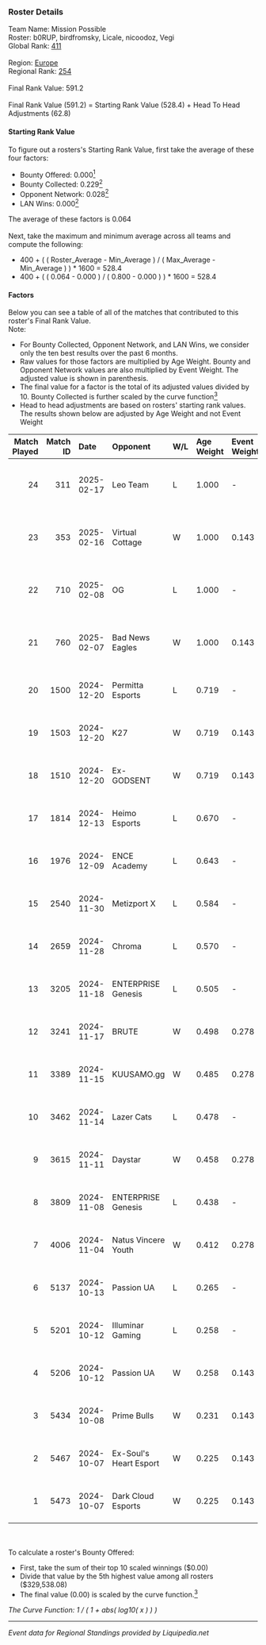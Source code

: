 ### Roster Details<br />
Team Name: Mission Possible<br />
Roster: b0RUP, birdfromsky, Licale, nicoodoz, Vegi<br />
Global Rank: [411](../standings_global.md)<br />
<br />
Region: [Europe]( ../standings_europe.md)<br />
Regional Rank: [254]( ../standings_europe.md)<br />
<br />
Final Rank Value:  591.2<br />
<br />
Final Rank Value (591.2) = Starting Rank Value (528.4) + Head To Head Adjustments (62.8)<br />

#### Starting Rank Value<br />
To figure out a rosters's Starting Rank Value, first take the average of these four factors:<br />
- Bounty Offered: 0.000[<sup>1</sup>](#table2)
- Bounty Collected: 0.229[<sup>2</sup>](#table1)
- Opponent Network: 0.028[<sup>2</sup>](#table1)
- LAN Wins: 0.000[<sup>2</sup>](#table1)

The average of these factors is 0.064<br />
<br />
Next, take the maximum and minimum average across all teams and compute the following:<br />
- 400 + ( ( Roster_Average - Min_Average ) / ( Max_Average - Min_Average ) ) * 1600 = 528.4
- 400 + ( ( 0.064 - 0.000 ) / ( 0.800 - 0.000 ) ) * 1600 = 528.4


#### Factors<br />
Below you can see a table of all of the matches that contributed to this roster's Final Rank Value.<br />
Note:<br />

- For Bounty Collected, Opponent Network, and LAN Wins, we consider only the ten best results over the past 6 months.
- Raw values for those factors are multiplied by Age Weight. Bounty and Opponent Network values are also multiplied by Event Weight. The adjusted value is shown in parenthesis.
- The final value for a factor is the total of its adjusted values divided by 10. Bounty Collected is further scaled by the curve function[<sup>3</sup>](#curveFunction)
- Head to head adjustments are based on rosters' starting rank values. The results shown below are adjusted by Age Weight and not Event Weight
<span id="table1"></span><br />


| Match Played | Match ID | Date       | Opponent               | W/L | Age Weight | Event Weight | Bounty Collected | Opponent Network | LAN Wins  | H2H Adj. | Roster                                     |
| -: | -: | :- | :- | :- | :- | :- | :- | :- | :- | -: | :- |
|           24 |      311 | 2025-02-17 | Leo Team               | L   | 1.000      | -            | -                | -                | -         |    -5.79 | b0RUP, birdfromsky, Licale, nicoodoz, Vegi |
|           23 |      353 | 2025-02-16 | Virtual Cottage        | W   | 1.000      | 0.143        | 0.000 (0.000)    | 0.141 (0.020)    | 0 (0.000) |    13.88 | b0RUP, birdfromsky, Licale, nicoodoz, Vegi |
|           22 |      710 | 2025-02-08 | OG                     | L   | 1.000      | -            | -                | -                | -         |    -3.27 | b0RUP, birdfromsky, Licale, nicoodoz, Vegi |
|           21 |      760 | 2025-02-07 | Bad News Eagles        | W   | 1.000      | 0.143        | 0.000 (0.000)    | 0.188 (0.027)    | 0 (0.000) |    16.61 | b0RUP, birdfromsky, Licale, nicoodoz, Vegi |
|           20 |     1500 | 2024-12-20 | Permitta Esports       | L   | 0.719      | -            | -                | -                | -         |    -3.83 | aidKiT, b0RUP, birdfromsky, Licale, Vegi   |
|           19 |     1503 | 2024-12-20 | K27                    | W   | 0.719      | 0.143        | 0.008 (0.001)    | 0.769 (0.079)    | 0 (0.000) |    18.79 | aidKiT, b0RUP, birdfromsky, Licale, Vegi   |
|           18 |     1510 | 2024-12-20 | Ex-GODSENT             | W   | 0.719      | 0.143        | 0.000 (0.000)    | 0.141 (0.015)    | 0 (0.000) |    11.40 | aidKiT, b0RUP, birdfromsky, Licale, Vegi   |
|           17 |     1814 | 2024-12-13 | Heimo Esports          | L   | 0.670      | -            | -                | -                | -         |    -5.95 | aidKiT, b0RUP, birdfromsky, Licale, Vegi   |
|           16 |     1976 | 2024-12-09 | ENCE Academy           | L   | 0.643      | -            | -                | -                | -         |    -4.16 | b0RUP, birdfromsky, Licale, m4tthi, Vegi   |
|           15 |     2540 | 2024-11-30 | Metizport X            | L   | 0.584      | -            | -                | -                | -         |    -6.33 | birdfromsky, Licale, m4tthi, SLY, Vegi     |
|           14 |     2659 | 2024-11-28 | Chroma                 | L   | 0.570      | -            | -                | -                | -         |    -6.07 | birdfromsky, Licale, m4tthi, SLY, Vegi     |
|           13 |     3205 | 2024-11-18 | ENTERPRISE Genesis     | L   | 0.505      | -            | -                | -                | -         |    -6.11 | b0RUP, birdfromsky, Licale, m4tthi, Vegi   |
|           12 |     3241 | 2024-11-17 | BRUTE                  | W   | 0.498      | 0.278        | 0.004 (0.001)    | 0.341 (0.047)    | 0 (0.000) |    10.88 | b0RUP, birdfromsky, Licale, m4tthi, Vegi   |
|           11 |     3389 | 2024-11-15 | KUUSAMO.gg             | W   | 0.485      | 0.278        | -                | 0.162 (0.022)    | 0 (0.000) |     6.67 | b0RUP, birdfromsky, Licale, m4tthi, Vegi   |
|           10 |     3462 | 2024-11-14 | Lazer Cats             | L   | 0.478      | -            | -                | -                | -         |    -3.96 | b0RUP, birdfromsky, Licale, m4tthi, Vegi   |
|            9 |     3615 | 2024-11-11 | Daystar                | W   | 0.458      | 0.278        | 0.000 (0.000)    | 0.131 (0.017)    | 0 (0.000) |     8.86 | b0RUP, birdfromsky, Licale, m4tthi, Vegi   |
|            8 |     3809 | 2024-11-08 | ENTERPRISE Genesis     | L   | 0.438      | -            | -                | -                | -         |    -5.25 | b0RUP, birdfromsky, Licale, m4tthi, Vegi   |
|            7 |     4006 | 2024-11-04 | Natus Vincere Youth    | W   | 0.412      | 0.278        | -                | 0.024 (0.003)    | 0 (0.000) |     5.38 | b0RUP, birdfromsky, Licale, m4tthi, Vegi   |
|            6 |     5137 | 2024-10-13 | Passion UA             | L   | 0.265      | -            | -                | -                | -         |    -0.53 | b0RUP, birdfromsky, Licale, m4tthi, Vegi   |
|            5 |     5201 | 2024-10-12 | Illuminar Gaming       | L   | 0.258      | -            | -                | -                | -         |    -1.12 | b0RUP, birdfromsky, Licale, m4tthi, Vegi   |
|            4 |     5206 | 2024-10-12 | Passion UA             | W   | 0.258      | 0.143        | 0.044 (0.002)    | 0.545 (0.020)    | 0 (0.000) |     7.63 | b0RUP, birdfromsky, Licale, m4tthi, Vegi   |
|            3 |     5434 | 2024-10-08 | Prime Bulls            | W   | 0.231      | 0.143        | 0.000 (0.000)    | -                | 0 (0.000) |     4.63 | b0RUP, birdfromsky, Licale, m4tthi, Vegi   |
|            2 |     5467 | 2024-10-07 | Ex-Soul's Heart Esport | W   | 0.225      | 0.143        | 0.000 (0.000)    | -                | -         |     4.53 | b0RUP, birdfromsky, Licale, m4tthi, Vegi   |
|            1 |     5473 | 2024-10-07 | Dark Cloud Esports     | W   | 0.225      | 0.143        | 0.039 (0.001)    | 0.819 (0.026)    | -         |     5.94 | b0RUP, birdfromsky, Licale, m4tthi, Vegi   |

<br />
<span id="table2"></span><br />
To calculate a roster's Bounty Offered:<br />

- First, take the sum of their top 10 scaled winnings ($0.00)
- Divide that value by the 5th highest value among all rosters ($329,538.08)
- The final value (0.00) is scaled by the curve function.[<sup>3</sup>](#curveFunction)

<span id="curveFunction"></span>_The Curve Function: 1 / ( 1 + abs( log10( x ) ) )_<br />

---
_Event data for Regional Standings provided by Liquipedia.net_<br />

